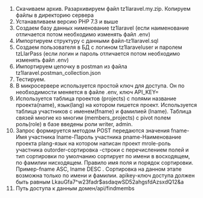 1. Скачиваем архив. Разархивируем файл tz1laravel.my.zip. Копируем файлы в директорию сервера
2. Устанавливаем версию PHP 7.3 и выше
3. Создаем базу данных нименование tz1laravel (если наименование отличается потом необходимо изменять файл .env)
4. Импортируем структуру с данными файл-tz1laravel.sql
5. Создаем пользователя в БД с логином tz1laraveluser и паролем tzLlarPass (если логин и пароль отличается потом необходимо изменять файл .env)
6. Импортируем цепочку в postman из файла tz1laravel.postman_collection.json
7. Тестируем.
8. В микросервере используется простой ключ для доступа. Он по необходимости меняется в файле .env, ключ API_KEY=
9. Используется таблица проектов (projects) с полями название проекта(name), язык(lang) на котором пишется проект. Используется таблица участников с именем(fname) и фамилией (lname). Таблица связей многие ко многим (members_projects) с pivot полем роль(role) в базе введены роли writer, admin. 
10. Запрос формируется методом POST передаются значения
    fname-Имя участника
    lname-Пароль участника
	pname-Наименование проекта
	plang-язык на котором написан проект
	mrole-роль участника
	outorder-сортировка -строки с перечислением полей и тип сортировки по умолчанию сортирует по имени в восходящем, по фамилии нисходящем. Правило имя поля и порядок          сортировки. Пример-fname ASC, lname DESC . Сортировка на данном этапе возможна только по имени и фамилии.
	apikey-ключ доступа должен быть равным LkauGfa7^w23fadr$asdaqwSD52ahgsfdAzsxdQ12&a
11. Путь доступа к данным домен/api/findmembs
    
